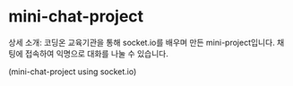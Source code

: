 # mini-chat-project
상세 소개: 코딩온 교육기관을 통해 socket.io를 배우며 만든 mini-project입니다. 채팅에 접속하여 익명으로 대화를 나눌 수 있습니다.

(mini-chat-project using socket.io)
